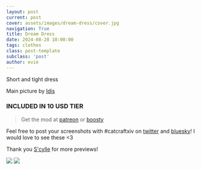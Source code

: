 ```yaml
---
layout: post
current: post
cover: assets/images/dream-dress/cover.jpg
navigation: True
title: Dream Dress
date: 2024-08-28 10:00:00
tags: clothes
class: post-template
subclass: 'post'
author: evie
---
```


Short and tight dress

Main picture by [Idis](https://x.com/idisxiv)

### INCLUDED IN 10 USD TIER

> Get the mod at [patreon](https://www.patreon.com/posts/dream-dress-2024-110872278?utm_medium=clipboard_copy&utm_source=copyLink&utm_campaign=postshare_creator&utm_content=join_link) or [boosty](https://boosty.to/miaumori/posts/48e96ecd-19ec-4e4b-a2cc-318d4e1a7325?share=post_link)

Feel free to post your screenshots with #catcraftxiv on [twitter](https://x.com/hashtag/catcraftxiv?src=hashtag_click) and [bluesky](https://bsky.app/hashtag/catcraftxiv)! I would love to see these <3

Thank you [S'cylle](https://www.instagram.com/scyllecirhe.ffxiv/) for more previews!

<img src="https://catcraftxiv.github.io/web/assets/img/gallery/2024-08-28_11-10-48_Nacht_Pyretic (1).jpg"/>
<img src="https://catcraftxiv.github.io/web/assets/img/gallery/2024-08-28_11-12-16_Nacht_Pyretic (1).jpg"/>
